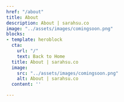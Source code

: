 ```yaml
---
href: "/about"
title: About
description: About | sarahsu.co
image: "../assets/images/comingsoon.png"
blocks:
- template: heroblock
  cta:
    url: "/"
    text: Back to Home
  title: About | sarahsu.co
  image:
    src: "../assets/images/comingsoon.png"
    alt: About | sarahsu.co
  content: ''

---
```

